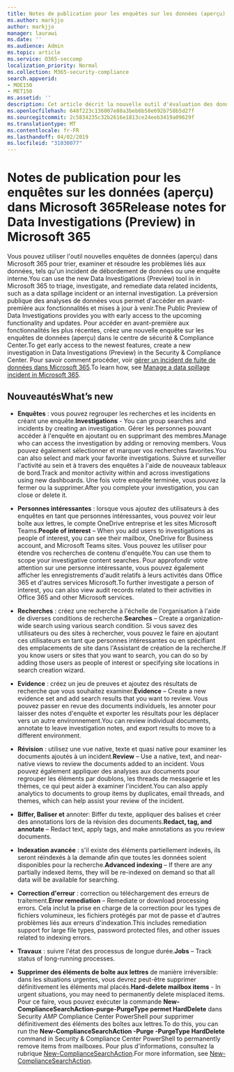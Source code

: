 ```yaml
---
title: Notes de publication pour les enquêtes sur les données (aperçu) dans Microsoft 365
ms.author: markjjo
author: markjjo
manager: laurawi
ms.date: ''
ms.audience: Admin
ms.topic: article
ms.service: O365-seccomp
localization_priority: Normal
ms.collection: M365-security-compliance
search.appverid:
- MOE150
- MET150
ms.assetid: ''
description: Cet article décrit la nouvelle outil d'évaluation des données (aperçu) de Microsoft 365.
ms.openlocfilehash: 648f223c136007e88a3beb6b58e692b758b5d27f
ms.sourcegitcommit: 2c5834235c32b2616e1813ce24eeb3419a09629f
ms.translationtype: MT
ms.contentlocale: fr-FR
ms.lasthandoff: 04/02/2019
ms.locfileid: "31030077"
---
```

# <a name="release-notes-for-data-investigations-preview-in-microsoft-365"></a><span data-ttu-id="e9848-103">Notes de publication pour les enquêtes sur les données (aperçu) dans Microsoft 365</span><span class="sxs-lookup"><span data-stu-id="e9848-103">Release notes for Data Investigations (Preview) in Microsoft 365</span></span>

<span data-ttu-id="e9848-104">Vous pouvez utiliser l'outil nouvelles enquêtes de données (aperçu) dans Microsoft 365 pour trier, examiner et résoudre les problèmes liés aux données, tels qu'un incident de débordement de données ou une enquête interne.</span><span class="sxs-lookup"><span data-stu-id="e9848-104">You can use the new Data Investigations (Preview) tool in in Microsoft 365 to triage, investigate, and remediate data related incidents, such as a data spillage incident or an internal investigation.</span></span> <span data-ttu-id="e9848-105">La préversion publique des analyses de données vous permet d'accéder en avant-première aux fonctionnalités et mises à jour à venir.</span><span class="sxs-lookup"><span data-stu-id="e9848-105">The Public Preview of Data Investigations provides you with early access to the upcoming functionality and updates.</span></span> <span data-ttu-id="e9848-106">Pour accéder en avant-première aux fonctionnalités les plus récentes, créez une nouvelle enquête sur les enquêtes de données (aperçu) dans le centre de sécurité & Compliance Center.</span><span class="sxs-lookup"><span data-stu-id="e9848-106">To get early access to the newest features, create a new investigation in Data Investigations (Preview) in the Security & Compliance Center.</span></span> <span data-ttu-id="e9848-107">Pour savoir comment procéder, voir [gérer un incident de fuite de données dans Microsoft 365](manage-data-spillage-incidents.md).</span><span class="sxs-lookup"><span data-stu-id="e9848-107">To learn how, see [Manage a data spillage incident in Microsoft 365](manage-data-spillage-incidents.md).</span></span>

## <a name="whats-new"></a><span data-ttu-id="e9848-108">Nouveautés</span><span class="sxs-lookup"><span data-stu-id="e9848-108">What’s new</span></span> 

- <span data-ttu-id="e9848-109">**Enquêtes** : vous pouvez regrouper les recherches et les incidents en créant une enquête.</span><span class="sxs-lookup"><span data-stu-id="e9848-109">**Investigations** - You can group searches and incidents by creating an investigation.</span></span> <span data-ttu-id="e9848-110">Gérer les personnes pouvant accéder à l'enquête en ajoutant ou en supprimant des membres.</span><span class="sxs-lookup"><span data-stu-id="e9848-110">Manage who can access the investigation by adding or removing members.</span></span>  <span data-ttu-id="e9848-111">Vous pouvez également sélectionner et marquer vos recherches favorites.</span><span class="sxs-lookup"><span data-stu-id="e9848-111">You can also select and mark your favorite investigations.</span></span> <span data-ttu-id="e9848-112">Suivre et surveiller l'activité au sein et à travers des enquêtes à l'aide de nouveaux tableaux de bord.</span><span class="sxs-lookup"><span data-stu-id="e9848-112">Track and monitor activity within and across investigations using new dashboards.</span></span> <span data-ttu-id="e9848-113">Une fois votre enquête terminée, vous pouvez la fermer ou la supprimer.</span><span class="sxs-lookup"><span data-stu-id="e9848-113">After you complete your investigation, you can close or delete it.</span></span>

- <span data-ttu-id="e9848-114">**Personnes intéressantes** : lorsque vous ajoutez des utilisateurs à des enquêtes en tant que personnes intéressantes, vous pouvez voir leur boîte aux lettres, le compte OneDrive entreprise et les sites Microsoft Teams.</span><span class="sxs-lookup"><span data-stu-id="e9848-114">**People of interest** – When you add users to investigations as people of interest, you can see their mailbox, OneDrive for Business account, and Microsoft Teams sites.</span></span> <span data-ttu-id="e9848-115">Vous pouvez les utiliser pour étendre vos recherches de contenu d'enquête.</span><span class="sxs-lookup"><span data-stu-id="e9848-115">You can use them to scope your investigative content searches.</span></span> <span data-ttu-id="e9848-116">Pour approfondir votre attention sur une personne intéressante, vous pouvez également afficher les enregistrements d'audit relatifs à leurs activités dans Office 365 et d'autres services Microsoft.</span><span class="sxs-lookup"><span data-stu-id="e9848-116">To further investigate a person of interest, you can also view audit records related to their activities in Office 365 and other Microsoft services.</span></span>

- <span data-ttu-id="e9848-117">**Recherches** : créez une recherche à l'échelle de l'organisation à l'aide de diverses conditions de recherche.</span><span class="sxs-lookup"><span data-stu-id="e9848-117">**Searches** – Create a organization-wide search using various search condition.</span></span> <span data-ttu-id="e9848-118">Si vous savez des utilisateurs ou des sites à rechercher, vous pouvez le faire en ajoutant ces utilisateurs en tant que personnes intéressantes ou en spécifiant des emplacements de site dans l'Assistant de création de la recherche.</span><span class="sxs-lookup"><span data-stu-id="e9848-118">If you know users or sites that you want to search, you can do so by adding those users as people of interest or specifying site locations in search creation wizard.</span></span> 

- <span data-ttu-id="e9848-119">**Evidence** : créez un jeu de preuves et ajoutez des résultats de recherche que vous souhaitez examiner.</span><span class="sxs-lookup"><span data-stu-id="e9848-119">**Evidence** – Create a new evidence set and add search results that you want to review.</span></span> <span data-ttu-id="e9848-120">Vous pouvez passer en revue des documents individuels, les annoter pour laisser des notes d'enquête et exporter les résultats pour les déplacer vers un autre environnement.</span><span class="sxs-lookup"><span data-stu-id="e9848-120">You can review individual documents, annotate to leave investigation notes, and export results to move to a different environment.</span></span> 

- <span data-ttu-id="e9848-121">**Révision** : utilisez une vue native, texte et quasi native pour examiner les documents ajoutés à un incident.</span><span class="sxs-lookup"><span data-stu-id="e9848-121">**Review** – Use a native, text, and near-native views to review the documents added to an incident.</span></span> <span data-ttu-id="e9848-122">Vous pouvez également appliquer des analyses aux documents pour regrouper les éléments par doublons, les threads de messagerie et les thèmes, ce qui peut aider à examiner l'incident.</span><span class="sxs-lookup"><span data-stu-id="e9848-122">You can also apply analytics to documents to group items by duplicates, email threads, and themes, which can help assist your review of the incident.</span></span> 

- <span data-ttu-id="e9848-123">**Biffer, Baliser et** annoter: Biffer du texte, appliquer des balises et créer des annotations lors de la révision des documents.</span><span class="sxs-lookup"><span data-stu-id="e9848-123">**Redact, tag, and annotate** – Redact text, apply tags, and make annotations as you review documents.</span></span>
  
- <span data-ttu-id="e9848-124">**Indexation avancée** : s'il existe des éléments partiellement indexés, ils seront réindexés à la demande afin que toutes les données soient disponibles pour la recherche.</span><span class="sxs-lookup"><span data-stu-id="e9848-124">**Advanced indexing** – If there are any partially indexed items, they will be re-indexed on demand so that all data will be available for searching.</span></span>

- <span data-ttu-id="e9848-125">**Correction d'erreur** : correction ou téléchargement des erreurs de traitement.</span><span class="sxs-lookup"><span data-stu-id="e9848-125">**Error remediation** – Remediate or download processing errors.</span></span> <span data-ttu-id="e9848-126">Cela inclut la prise en charge de la correction pour les types de fichiers volumineux, les fichiers protégés par mot de passe et d'autres problèmes liés aux erreurs d'indexation.</span><span class="sxs-lookup"><span data-stu-id="e9848-126">This includes remediation support for large file types, password protected files, and other issues related to indexing errors.</span></span> 

- <span data-ttu-id="e9848-127">**Travaux** : suivre l'état des processus de longue durée.</span><span class="sxs-lookup"><span data-stu-id="e9848-127">**Jobs** – Track status of long-running processes.</span></span>

- <span data-ttu-id="e9848-128">**Supprimer des éléments de boîte aux lettres** de manière irréversible: dans les situations urgentes, vous devrez peut-être supprimer définitivement les éléments mal placés.</span><span class="sxs-lookup"><span data-stu-id="e9848-128">**Hard-delete mailbox items** - In urgent situations, you may need to permanently delete misplaced items.</span></span> <span data-ttu-id="e9848-129">Pour ce faire, vous pouvez exécuter la commande **New-ComplianceSearchAction-purge-PurgeType permet HardDelete** dans Security _AMP_ Compliance Center PowerShell pour supprimer définitivement des éléments des boîtes aux lettres.</span><span class="sxs-lookup"><span data-stu-id="e9848-129">To do this, you can run the **New-ComplianceSearchAction -Purge -PurgeType HardDelete** command in Security & Compliance Center PowerShell to permanently remove items from mailboxes.</span></span> <span data-ttu-id="e9848-130">Pour plus d'informations, consultez la rubrique [New-ComplianceSearchAction](https://docs.microsoft.com/powershell/module/exchange/policy-and-compliance-content-search/new-compliancesearchaction).</span><span class="sxs-lookup"><span data-stu-id="e9848-130">For more information, see [New-ComplianceSearchAction](https://docs.microsoft.com/powershell/module/exchange/policy-and-compliance-content-search/new-compliancesearchaction).</span></span>

